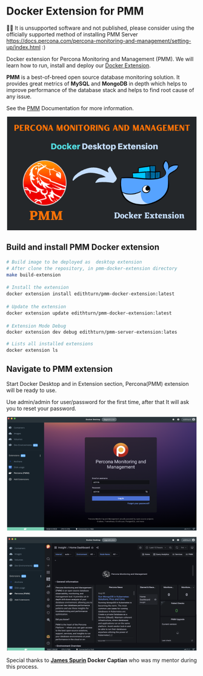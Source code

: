 # Docker Extension for PMM

🛑🛑 It is unsupported software and not published, please consider using the officially supported method of installing PMM Server https://docs.percona.com/percona-monitoring-and-management/setting-up/index.html :)

Docker extension for Percona Monitoring and Management (PMM). We will learn how to run, install and deploy our [Docker Extension](https://docs.docker.com/desktop/extensions/).

**PMM** is a best-of-breed open source database monitoring solution. It provides great metrics of **MySQL** and **MongoDB** in depth which helps to improve performance of the database stack and helps to find root cause of any issue.

See the [PMM](https://www.percona.com/doc/percona-monitoring-and-management/2.x/index.html) Documentation for more information.

  <p align="center">
    <img width="500" height="300" src="img/intro-pmm-docker-extension.png">
  </p>

## Build and install PMM Docker extension

```bash
# Build image to be deployed as  desktop extension
# After clone the repository, in pmm-docker-extension directory
make build-extension

# Install the extension
docker extension install edithturn/pmm-docker-extension:latest

# Update the extension
docker extension update edithturn/pmm-docker-extension:latest

# Extension Mode Debug
docker extension dev debug edithturn/pmm-server-extension:lates
```

```bash
# Lists all installed extensions
docker extension ls
```

## Navigate to PMM extension

Start Docker Desktop and in Extension section, Percona(PMM) extension will be ready to use.

Use admin/admin for user/password for the first time, after that It will ask you to reset your password.

<p align="center">
    <img width="500" height="300" src="img/pmm-login-dashboard.png">
</p>

<p align="center">
    <img width="500" height="300" src="img/pmm-dashboard.png">
 </p>

Special thanks to
**[James Spurin](https://github.com/spurin) Docker Captian** who was my mentor during this process.
